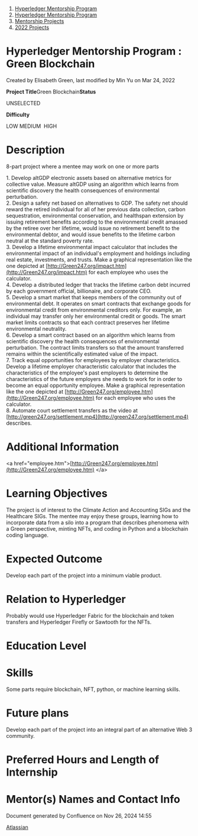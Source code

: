 1. [Hyperledger Mentorship Program](index.html)
2. [Hyperledger Mentorship Program](Hyperledger-Mentorship-Program_21954571.html)
3. [Mentorship Projects](Mentorship-Projects_21954604.html)
4. [2022 Projects](2022-Projects_21954800.html)

# Hyperledger Mentorship Program : Green Blockchain

Created by Elisabeth Green, last modified by Min Yu on Mar 24, 2022

**Project Title**Green Blockchain**Status**

UNSELECTED

**Difficulty**

LOW MEDIUM  HIGH

# Description

8-part project where a mentee may work on one or more parts

1\. Develop altGDP electronic assets based on alternative metrics for collective value. Measure altGDP using an algorithm which learns from scientific discovery the health consequences of environmental perturbation.  
2\. Design a safety net based on alternatives to GDP. The safety net should reward the retired individual for all of her previous data collection, carbon sequestration, environmental conservation, and healthspan extension by issuing retirement benefits according to the environmental credit amassed by the retiree over her lifetime, would issue no retirement benefit to the environmental debtor, and would issue benefits to the lifetime carbon neutral at the standard poverty rate.  
3\. Develop a lifetime environmental impact calculator that includes the environmental impact of an individual's employment and holdings including real estate, investments, and trusts. Make a graphical representation like the one depicted at [http://Green247.org/impact.htm](http://Green247.org/impact.htm) for each employee who uses the calculator.  
4\. Develop a distributed ledger that tracks the lifetime carbon debt incurred by each government official, billionaire, and corporate CEO.  
5\. Develop a smart market that keeps members of the community out of environmental debt. It operates on smart contracts that exchange goods for environmental credit from environmental creditors only. For example, an individual may transfer only her environmental credit or goods. The smart market limits contracts so that each contract preserves her lifetime environmental neutrality.  
6\. Develop a smart contract based on an algorithm which learns from scientific discovery the health consequences of environmental perturbation. The contract limits transfers so that the amount transferred remains within the scientifically estimated value of the impact.  
7\. Track equal opportunities for employees by employer characteristics. Develop a lifetime employer characteristic calculator that includes the characteristics of the employee's past employers to determine the characteristics of the future employers she needs to work for in order to become an equal opportunity employee. Make a graphical representation like the one depicted at [http://Green247.org/employee.htm](http://Green247.org/employee.htm) for each employee who uses the calculator.  
8\. Automate court settlement transfers as the video at [http://green247.org/settlement.mp4](http://green247.org/settlement.mp4) describes.

# Additional Information

&lt;a href="employee.htm"&gt;[http://Green247.org/employee.htm](http://Green247.org/employee.htm) &lt;/a&gt;

# Learning Objectives

The project is of interest to the Climate Action and Accounting SIGs and the Healthcare SIGs. The mentee may enjoy these groups, learning how to incorporate data from a silo into a program that describes phenomena with a Green perspective, minting NFTs, and coding in Python and a blockchain coding language.

# Expected Outcome

Develop each part of the project into a minimum viable product.

# Relation to Hyperledger

Probably would use Hyperledger Fabric for the blockchain and token transfers and Hyperledger Firefly or Sawtooth for the NFTs.

# Education Level

# Skills

Some parts require blockchain, NFT, python, or machine learning skills.

# Future plans

Develop each part of the project into an integral part of an alternative Web 3 community.

# Preferred Hours and Length of Internship

# Mentor(s) Names and Contact Info

Document generated by Confluence on Nov 26, 2024 14:55

[Atlassian](http://www.atlassian.com/)
